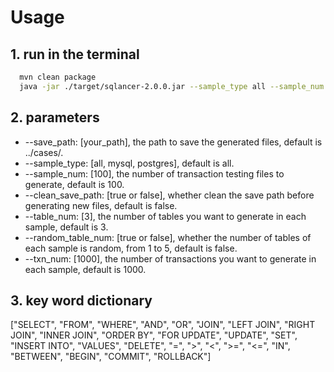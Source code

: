 # Usage
## 1. run in the terminal
```bash
  mvn clean package
  java -jar ./target/sqlancer-2.0.0.jar --sample_type all --sample_num 10 --txn_num 10 --save_path ./cases/
```
## 2. parameters
- --save_path: [your_path], the path to save the generated files, default is ../cases/.
- --sample_type: [all, mysql, postgres], default is all.
- --sample_num: [100], the number of transaction testing files to generate, default is 100.
- --clean_save_path: [true or false], whether clean the save path before generating new files, default is false.
- --table_num: [3], the number of tables you want to generate in each sample, default is 3.
- --random_table_num: [true or false], whether the number of tables of each sample is random, from 1 to 5, default is false.
- --txn_num: [1000], the number of transactions you want to generate in each sample, default is 1000.

## 3. key word dictionary

["SELECT", "FROM", "WHERE", "AND", "OR", "JOIN", "LEFT JOIN", "RIGHT JOIN", "INNER JOIN", "ORDER BY", "FOR UPDATE", "UPDATE", "SET", "INSERT INTO", "VALUES", "DELETE", "=", ">", "<", ">=", "<=", "IN", "BETWEEN", "BEGIN", "COMMIT", "ROLLBACK"]